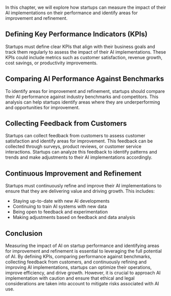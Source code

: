 
In this chapter, we will explore how startups can measure the impact of their AI implementations on their performance and identify areas for improvement and refinement.

Defining Key Performance Indicators (KPIs)
------------------------------------------

Startups must define clear KPIs that align with their business goals and track them regularly to assess the impact of their AI implementations. These KPIs could include metrics such as customer satisfaction, revenue growth, cost savings, or productivity improvements.

Comparing AI Performance Against Benchmarks
-------------------------------------------

To identify areas for improvement and refinement, startups should compare their AI performance against industry benchmarks and competitors. This analysis can help startups identify areas where they are underperforming and opportunities for improvement.

Collecting Feedback from Customers
----------------------------------

Startups can collect feedback from customers to assess customer satisfaction and identify areas for improvement. This feedback can be collected through surveys, product reviews, or customer service interactions. Startups can analyze this feedback to identify patterns and trends and make adjustments to their AI implementations accordingly.

Continuous Improvement and Refinement
-------------------------------------

Startups must continuously refine and improve their AI implementations to ensure that they are delivering value and driving growth. This includes:

* Staying up-to-date with new AI developments
* Continuing to train AI systems with new data
* Being open to feedback and experimentation
* Making adjustments based on feedback and data analysis

Conclusion
----------

Measuring the impact of AI on startup performance and identifying areas for improvement and refinement is essential to leveraging the full potential of AI. By defining KPIs, comparing performance against benchmarks, collecting feedback from customers, and continuously refining and improving AI implementations, startups can optimize their operations, improve efficiency, and drive growth. However, it is crucial to approach AI implementation with caution and ensure that ethical and legal considerations are taken into account to mitigate risks associated with AI use.
